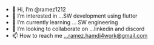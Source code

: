 - 👋 Hi, I’m @ramez1212
- 👀 I’m interested in ...SW development using flutter
- 🌱 I’m currently learning ... SW engineering 
- 💞️ I’m looking to collaborate on ...linkedin and discord
- 📫 How to reach me ...ramez.hamdi4work@gmail.com

<!---
ramez1212/ramez1212 is a ✨ special ✨ repository because its `README.md` (this file) appears on your GitHub profile.
You can click the Preview link to take a look at your changes.
--->
